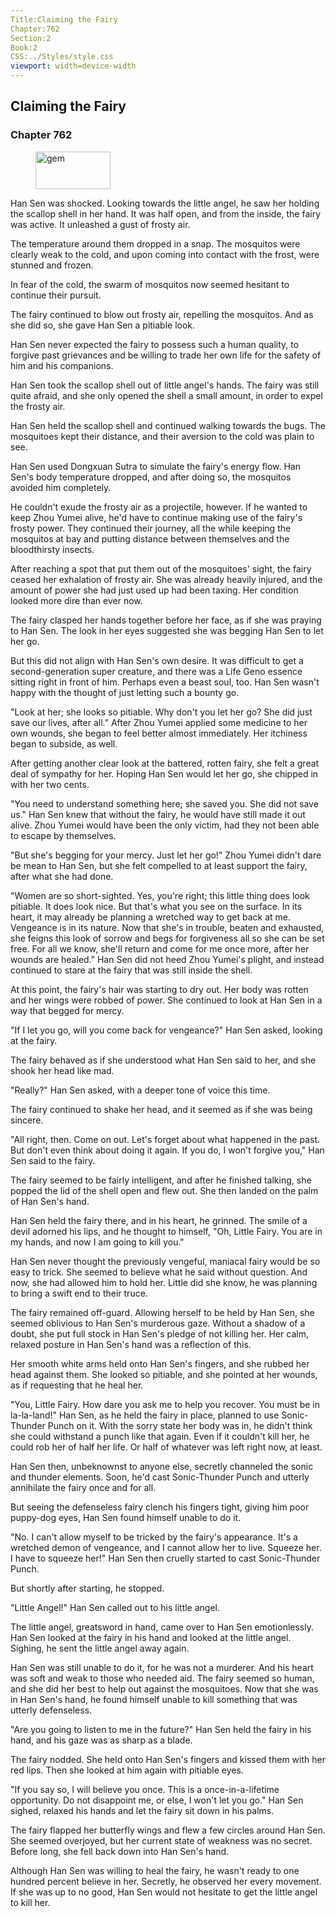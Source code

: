 ```yaml
---
Title:Claiming the Fairy 
Chapter:762 
Section:2 
Book:2 
CSS:../Styles/style.css 
viewport: width=device-width
---
```

  
## Claiming the Fairy
### Chapter 762
  
<figure>
	<img src="../Images/gem.gif" alt="gem" id="gem" width="120" height="60" />
</figure>
  

  
Han Sen was shocked. Looking towards the little angel, he saw her holding the scallop shell in her hand. It was half open, and from the inside, the fairy was active. It unleashed a gust of frosty air.

The temperature around them dropped in a snap. The mosquitos were clearly weak to the cold, and upon coming into contact with the frost, were stunned and frozen.

In fear of the cold, the swarm of mosquitos now seemed hesitant to continue their pursuit.

The fairy continued to blow out frosty air, repelling the mosquitos. And as she did so, she gave Han Sen a pitiable look.

Han Sen never expected the fairy to possess such a human quality, to forgive past grievances and be willing to trade her own life for the safety of him and his companions.

Han Sen took the scallop shell out of little angel's hands. The fairy was still quite afraid, and she only opened the shell a small amount, in order to expel the frosty air.

Han Sen held the scallop shell and continued walking towards the bugs. The mosquitoes kept their distance, and their aversion to the cold was plain to see.

Han Sen used Dongxuan Sutra to simulate the fairy's energy flow. Han Sen's body temperature dropped, and after doing so, the mosquitos avoided him completely.

He couldn't exude the frosty air as a projectile, however. If he wanted to keep Zhou Yumei alive, he'd have to continue making use of the fairy's frosty power. They continued their journey, all the while keeping the mosquitos at bay and putting distance between themselves and the bloodthirsty insects.

After reaching a spot that put them out of the mosquitoes' sight, the fairy ceased her exhalation of frosty air. She was already heavily injured, and the amount of power she had just used up had been taxing. Her condition looked more dire than ever now.

The fairy clasped her hands together before her face, as if she was praying to Han Sen. The look in her eyes suggested she was begging Han Sen to let her go.

But this did not align with Han Sen's own desire. It was difficult to get a second-generation super creature, and there was a Life Geno essence sitting right in front of him. Perhaps even a beast soul, too. Han Sen wasn't happy with the thought of just letting such a bounty go.

"Look at her; she looks so pitiable. Why don't you let her go? She did just save our lives, after all." After Zhou Yumei applied some medicine to her own wounds, she began to feel better almost immediately. Her itchiness began to subside, as well.

After getting another clear look at the battered, rotten fairy, she felt a great deal of sympathy for her. Hoping Han Sen would let her go, she chipped in with her two cents.

"You need to understand something here; she saved you. She did not save us." Han Sen knew that without the fairy, he would have still made it out alive. Zhou Yumei would have been the only victim, had they not been able to escape by themselves.

"But she's begging for your mercy. Just let her go!" Zhou Yumei didn't dare be mean to Han Sen, but she felt compelled to at least support the fairy, after what she had done.

"Women are so short-sighted. Yes, you're right; this little thing does look pitiable. It does look nice. But that's what you see on the surface. In its heart, it may already be planning a wretched way to get back at me. Vengeance is in its nature. Now that she's in trouble, beaten and exhausted, she feigns this look of sorrow and begs for forgiveness all so she can be set free. For all we know, she'll return and come for me once more, after her wounds are healed." Han Sen did not heed Zhou Yumei's plight, and instead continued to stare at the fairy that was still inside the shell.

At this point, the fairy's hair was starting to dry out. Her body was rotten and her wings were robbed of power. She continued to look at Han Sen in a way that begged for mercy.

"If I let you go, will you come back for vengeance?" Han Sen asked, looking at the fairy.

The fairy behaved as if she understood what Han Sen said to her, and she shook her head like mad.

"Really?" Han Sen asked, with a deeper tone of voice this time.

The fairy continued to shake her head, and it seemed as if she was being sincere.

"All right, then. Come on out. Let's forget about what happened in the past. But don't even think about doing it again. If you do, I won't forgive you," Han Sen said to the fairy.

The fairy seemed to be fairly intelligent, and after he finished talking, she popped the lid of the shell open and flew out. She then landed on the palm of Han Sen's hand.

Han Sen held the fairy there, and in his heart, he grinned. The smile of a devil adorned his lips, and he thought to himself, "Oh, Little Fairy. You are in my hands, and now I am going to kill you."

Han Sen never thought the previously vengeful, maniacal fairy would be so easy to trick. She seemed to believe what he said without question. And now, she had allowed him to hold her. Little did she know, he was planning to bring a swift end to their truce.

The fairy remained off-guard. Allowing herself to be held by Han Sen, she seemed oblivious to Han Sen's murderous gaze. Without a shadow of a doubt, she put full stock in Han Sen's pledge of not killing her. Her calm, relaxed posture in Han Sen's hand was a reflection of this.

Her smooth white arms held onto Han Sen's fingers, and she rubbed her head against them. She looked so pitiable, and she pointed at her wounds, as if requesting that he heal her.

"You, Little Fairy. How dare you ask me to help you recover. You must be in la-la-land!" Han Sen, as he held the fairy in place, planned to use Sonic-Thunder Punch on it. With the sorry state her body was in, he didn't think she could withstand a punch like that again. Even if it couldn't kill her, he could rob her of half her life. Or half of whatever was left right now, at least.

Han Sen then, unbeknownst to anyone else, secretly channeled the sonic and thunder elements. Soon, he'd cast Sonic-Thunder Punch and utterly annihilate the fairy once and for all.

But seeing the defenseless fairy clench his fingers tight, giving him poor puppy-dog eyes, Han Sen found himself unable to do it.

"No. I can't allow myself to be tricked by the fairy's appearance. It's a wretched demon of vengeance, and I cannot allow her to live. Squeeze her. I have to squeeze her!" Han Sen then cruelly started to cast Sonic-Thunder Punch.

But shortly after starting, he stopped.

"Little Angel!" Han Sen called out to his little angel.

The little angel, greatsword in hand, came over to Han Sen emotionlessly. Han Sen looked at the fairy in his hand and looked at the little angel. Sighing, he sent the little angel away again.

Han Sen was still unable to do it, for he was not a murderer. And his heart was soft and weak to those who needed aid. The fairy seemed so human, and she did her best to help out against the mosquitoes. Now that she was in Han Sen's hand, he found himself unable to kill something that was utterly defenseless.

"Are you going to listen to me in the future?" Han Sen held the fairy in his hand, and his gaze was as sharp as a blade.

The fairy nodded. She held onto Han Sen's fingers and kissed them with her red lips. Then she looked at him again with pitiable eyes.

"If you say so, I will believe you once. This is a once-in-a-lifetime opportunity. Do not disappoint me, or else, I won't let you go." Han Sen sighed, relaxed his hands and let the fairy sit down in his palms.

The fairy flapped her butterfly wings and flew a few circles around Han Sen. She seemed overjoyed, but her current state of weakness was no secret. Before long, she fell back down into Han Sen's hand.

Although Han Sen was willing to heal the fairy, he wasn't ready to one hundred percent believe in her. Secretly, he observed her every movement. If she was up to no good, Han Sen would not hesitate to get the little angel to kill her.